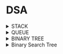 # DSA



<details>
<summary>STACK</summary>
      <ol>
       <li> <a href="https://leetcode.com/submissions/detail/1175899815/">Implement Stack using Queues</a></li>
      </ol>
    
</details>
<details>
<summary>QUEUE</summary>
      <ol>
       <li> <a href="https://leetcode.com/submissions/detail/1175899815/">Implement Stack using Queues</a></li>
      </ol>
    
</details>
<details>
<summary>BINARY TREE</summary>
      <ol>
       <li> <a href="https://www.codingninjas.com/studio/problems/count-leaf-nodes_893055?">Count Leaf Nodes</a></li>
            <li><a href="https://www.geeksforgeeks.org/problems/height-of-binary-tree/1">Height Of Tree</a></li>
             <li><a href="https://www.geeksforgeeks.org/problems/diameter-of-binary-tree/1">Diametert Of Tree</a></li>
            <li><a href="https://leetcode.com/problems/binary-tree-inorder-traversal/">Binary Tree Inorder Treversal</li>
            <li><a href="https://leetcode.com/problems/binary-tree-level-order-traversal/description/">Binary Tree Level Order Traveersal</a></li>
            <li><a href="https://www.geeksforgeeks.org/problems/check-for-balanced-tree/1">Balanced Tree</a></li>
             <li><a href="https://www.geeksforgeeks.org/problems/sum-tree/1">SUM Tree</a></li>
             <li><a href="https://www.geeksforgeeks.org/problems/zigzag-tree-traversal/1">ZigZag Tree Traversal</a></li>
             <li><a href="https://www.geeksforgeeks.org/problems/boundary-traversal-of-binary-tree/1">Boundary Tree</a></li>
             <li><a href="https://www.geeksforgeeks.org/problems/print-a-binary-tree-in-vertical-order/1">print-a-binary-tree-in-vertical-order</a></li>
             <li><a href="https://www.geeksforgeeks.org/problems/top-view-of-binary-tree/1">Top View binary Tree</a></li>
      </ol>
    
</details>

<details>
<summary>Binary Search Tree</summary>
      <ol>
       <li> <a href="https://www.codingninjas.com/studio/problems/validate-bst_799483?leftPanelTab=0">Valiat BST</a></li>
       <li> <a href="https://www.codingninjas.com/studio/problems/find-k-th-smallest-element-in-bst_1069333?leftPanelTab=0&leftPanelTabValue=PROBLEM">Kth Smallest</a></li>
       <li> <a href="https://www.codingninjas.com/studio/problems/_893049?topList=love-babbar-dsa-sheet-problems&leftPanelTab=0&leftPanelTabValue=SUBMISSION">Predeccor and Successor BST</a></li>
       <li> <a href="https://www.codingninjas.com/studio/problems/lca-in-a-bst_981280?leftPanelTab=0">LCA BST</a></li>
             <li> <a href="https://leetcode.com/problems/delete-node-in-a-bst/">450. Delete Node in a BST</a></li>
       <li> <a href="https://leetcode.com/problems/search-in-a-binary-search-tree/">700. Search in a Binary Search Tree</a></li>
       <li> <a href="https://leetcode.com/problems/insert-into-a-binary-search-tree/">701. Insert into a Binary Search Tree
      </a></li>
      </ol>
    
</details>
